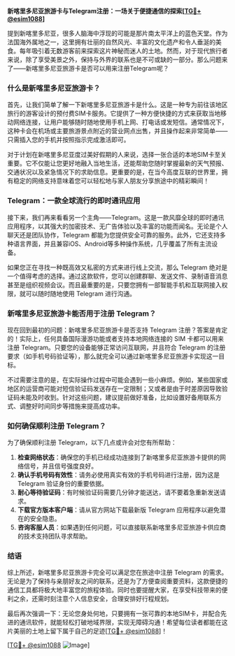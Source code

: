 **新喀里多尼亚旅游卡与Telegram注册：一场关于便捷通信的探索[[TG💪+ @esim1088](https://t.me/s/esim1088)]**

提到新喀里多尼亚，很多人脑海中浮现的可能是那片南太平洋上的蓝色天堂。作为法国海外属地之一，这里拥有壮丽的自然风光、丰富的文化遗产和令人垂涎的美食。每年吸引着无数游客前来探索这片神秘而迷人的土地。然而，对于现代旅行者来说，除了享受美景之外，保持与外界的联系也是不可或缺的一部分。那么问题来了——新喀里多尼亚旅游卡是否可以用来注册Telegram呢？

### 什么是新喀里多尼亚旅游卡？

首先，让我们简单了解一下新喀里多尼亚旅游卡是什么。这是一种专为前往该地区旅行的游客设计的预付费SIM卡服务。它提供了一种方便快捷的方式来获取当地移动网络连接，让用户能够随时随地使用手机上网、打电话或发短信。通常情况下，这种卡会在机场或主要旅游景点附近的营业网点出售，并且操作起来非常简单——只需插入您的手机并按照指示完成激活即可。

对于计划在新喀里多尼亚度过美好假期的人来说，选择一张合适的本地SIM卡至关重要。它不仅能让您更好地融入当地生活，还能帮助您随时掌握最新的天气预报、交通状况以及紧急情况下的求助信息。更重要的是，在当今高度互联的世界里，拥有稳定的网络支持意味着您可以轻松地与家人朋友分享旅途中的精彩瞬间！

### Telegram：一款全球流行的即时通讯应用

接下来，我们再来看看另一个主角——Telegram。这是一款风靡全球的即时通讯应用程序，以其强大的加密技术、无广告体验以及丰富的功能而闻名。无论是个人聊天还是团队协作，Telegram 都能为您提供安全可靠的服务。此外，它还支持多种语言界面，并且兼容iOS、Android等多种操作系统，几乎覆盖了所有主流设备。

如果您正在寻找一种既高效又私密的方式来进行线上交流，那么 Telegram 绝对是一个值得考虑的选择。通过这款软件，您可以创建群聊、发送文件、录制语音消息甚至是组织视频会议。而且最重要的是，只要您拥有一部智能手机和互联网接入权限，就可以随时随地使用 Telegram 进行沟通。

### 新喀里多尼亚旅游卡能否用于注册 Telegram？

现在回到最初的问题：新喀里多尼亚旅游卡是否支持 Telegram 注册？答案是肯定的！实际上，任何具备国际漫游功能或者支持本地网络连接的 SIM 卡都可以用来注册 Telegram。只要您的设备能够正常访问互联网，并且符合 Telegram 的注册要求（如手机号码验证等），那么就完全可以通过新喀里多尼亚旅游卡实现这一目标。

不过需要注意的是，在实际操作过程中可能会遇到一些小麻烦。例如，某些国家或地区的运营商可能对短信验证码发送存在一定限制；又或者是由于时差原因导致验证码未能及时收到。针对这些问题，建议提前做好准备，比如设置好备用联系方式、调整好时间同步等措施来提高成功率。

### 如何确保顺利注册 Telegram？

为了确保顺利注册 Telegram，以下几点或许会对您有所帮助：

1. **检查网络状态**：确保您的手机已经成功连接到了新喀里多尼亚旅游卡提供的网络信号，并且信号强度良好。
2. **确认手机号码有效性**：请务必使用真实有效的手机号码进行注册，因为这是 Telegram 验证身份的重要依据。
3. **耐心等待验证码**：有时候验证码需要几分钟才能送达，请不要着急重新发送请求。
4. **下载官方版本客户端**：请从官方网站下载最新版 Telegram 应用程序以避免潜在的安全隐患。
5. **咨询客服人员**：如果遇到任何问题，可以直接联系新喀里多尼亚旅游卡供应商的技术支持团队寻求帮助。

### 结语

综上所述，新喀里多尼亚旅游卡完全可以满足您在旅途中注册 Telegram 的需求。无论是为了保持与亲朋好友之间的联系，还是为了方便查阅重要资料，这款便捷的通信工具都将极大地丰富您的旅程体验。同时也要提醒大家，在享受科技带来的便利之余，还需时刻注意个人信息安全，合理安排好行程规划。

最后再次强调一下：无论您身处何地，只要拥有一张可靠的本地SIM卡，并配合先进的通讯软件，就能轻松打破地域界限，实现无障碍沟通！希望每位读者都能在这片美丽的土地上留下属于自己的足迹[[TG💪+ @esim1088](https://t.me/s/esim1088)]！

[[TG💪+ @esim1088](https://t.me/s/esim1088) ![Image](https://i.postimg.cc/4NQfJmqS/Snipaste-2025-05-13-00-14-12.png)]